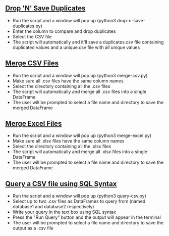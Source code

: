 ## [Drop 'N' Save Duplicates](drop-n-save-duplicates.py)

- Run the script and a window will pop up (python3 drop-n-save-duplicates.py)
- Enter the column to compare and drop duplicates
- Select the CSV file
- The script will automatically and it'll save a duplicates.csv file containing duplicated values and a unique.csv file with all unique values

## [Merge CSV Files](merge-csv.py)

- Run the script and a window will pop up (python3 merge-csv.py)
- Make sure all .csv files have the same column names
- Select the directory containing all the .csv files
- The script will automatically and merge all .csv files into a single DataFrame
- The user will be prompted to select a file name and directory to save the merged DataFrame

## [Merge Excel Files](merge-excel.py)

- Run the script and a window will pop up (python3 merge-excel.py)
- Make sure all .xlsx files have the same column names
- Select the directory containing all the .xlsx files
- The script will automatically and merge all .xlsx files into a single DataFrame
- The user will be prompted to select a file name and directory to save the merged DataFrame

## [Query a CSV file using SQL Syntax](query-csv.py)

- Run the script and a window will pop up (python3 query-csv.py)
- Select up to two .csv files as DataFrames to query from (named database1 and database2 respectively)
- Write your query in the text box using SQL syntax
- Press the "Run Query" button and the output will appear in the terminal
- The user will be prompted to select a file name and directory to save the output as a .csv file
